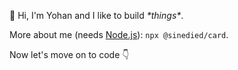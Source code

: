 👋 Hi, I'm Yohan and I like to build *\*things\**.

More about me (needs [Node.js](https://nodejs.org)): `npx @sinedied/card`.

Now let's move on to code 👇